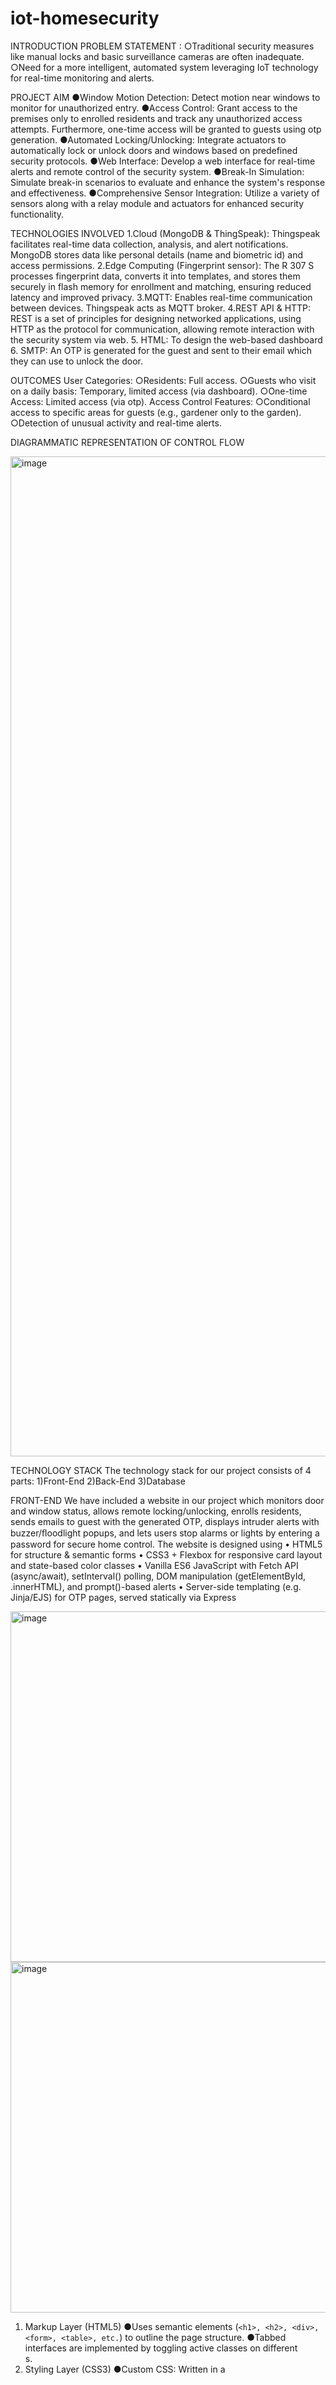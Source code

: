 # iot-homesecurity

INTRODUCTION
PROBLEM STATEMENT :
○Traditional security measures like manual locks and basic surveillance cameras
are often inadequate.
○Need for a more intelligent, automated system leveraging IoT technology for
real-time monitoring and alerts.

PROJECT AIM
●Window Motion Detection: Detect motion near windows to monitor for unauthorized entry.
●Access Control: Grant access to the premises only to enrolled residents and track any unauthorized
access attempts. Furthermore, one-time access will be granted to guests using otp generation.
●Automated Locking/Unlocking: Integrate actuators to automatically lock or unlock doors and windows
based on predefined security protocols.
●Web Interface: Develop a web interface for real-time alerts and remote control of the security system.
●Break-In Simulation: Simulate break-in scenarios to evaluate and enhance the system's response and
effectiveness.
●Comprehensive Sensor Integration: Utilize a variety of sensors along with a relay module and actuators
for enhanced security functionality.

TECHNOLOGIES INVOLVED
1.Cloud (MongoDB & ThingSpeak): Thingspeak facilitates real-time data collection, analysis, and alert notifications.
MongoDB stores data like personal details (name and biometric id) and access permissions.
2.Edge Computing (Fingerprint sensor): The R 307 S processes fingerprint data, converts it into templates, and
stores them securely in flash memory for enrollment and matching, ensuring reduced latency and improved privacy.
3.MQTT: Enables real-time communication between devices. Thingspeak acts as MQTT broker.
4.REST API & HTTP: REST is a set of principles for designing networked applications, using HTTP as the protocol
for communication, allowing remote interaction with the security system via web.
5. HTML: To design the web-based dashboard
6. SMTP: An OTP is generated for the guest and sent to their email which they can use to unlock the door.

OUTCOMES
User Categories:
○Residents: Full access.
○Guests who visit on a daily basis: Temporary, limited access (via dashboard).
○One-time Access: Limited access (via otp).
Access Control Features:
○Conditional access to specific areas for guests (e.g., gardener only to the garden).
○Detection of unusual activity and real-time alerts.

DIAGRAMMATIC REPRESENTATION OF CONTROL FLOW

<img width="1408" height="1600" alt="image" src="https://github.com/user-attachments/assets/e7e24afb-2e5c-4e16-88b2-a8f8aed426dc" />

TECHNOLOGY STACK
The technology stack for our project consists of 4 parts:
1)Front-End
2)Back-End
3)Database

FRONT-END
We have included a website in our project which monitors door and window
status, allows remote locking/unlocking, enrolls residents, sends emails to guest
with the generated OTP, displays intruder alerts with buzzer/ﬂoodlight popups, and
lets users stop alarms or lights by entering a password for secure home control.
The website is designed using
• HTML5 for structure & semantic forms
• CSS3 + Flexbox for responsive card layout and state-based color classes
• Vanilla ES6 JavaScript with Fetch API (async/await), setInterval() polling, DOM manipulation (getElementById,
.innerHTML), and prompt()-based alerts
• Server-side templating (e.g. Jinja/EJS) for OTP pages, served statically via Express

<img width="1000" height="561" alt="image" src="https://github.com/user-attachments/assets/d55b818f-d447-45c5-9da4-d4046fd0cfc9" />

<img width="1000" height="561" alt="image" src="https://github.com/user-attachments/assets/5ed7a6f5-25ac-4c78-9f3e-a7d19ad66643" />

1. Markup Layer (HTML5)
●Uses semantic elements (`<h1>, <h2>, <div>, <form>, <table>, etc.`) to outline the page structure.
●Tabbed interfaces are implemented by toggling active classes on different <div>s.
2. Styling Layer (CSS3)
●Custom CSS: Written in a <style> block—no external frameworks.
●Flexbox for responsive card layout (.cards-container { display: flex; flex-wrap: wrap; gap: 20px; }).
●Utility classes for buttons and status dots (e.g. .lock-button, .door-status-dot) provide consistent look & feel.
●State-based classes (.locked-dot, .unlocked-dot, .window-open, .intruder-closed) encode real-time status in color.
3. Behavior Layer (Vanilla JavaScript / ES6+)
●Module organization: All code in one <script> block, but logically split into sections (doors, windows, intruder, people, emails).
●fetch() API for AJAX calls to your backend (/api/doors, /api/windows, /api/people, etc.).
●Async/Await syntax for clean asynchronous flows.
●Polling loops: setInterval() to refresh status every 5–17 seconds.
●DOM manipulation:
●
○Querying elements by id to update text and CSS classes.
○Building <option> lists and <tr> rows dynamically using .innerHTML.
Forms & Event Handling:
○addEventListener('submit', …) to intercept form submits.
○prompt() + password check for security alerts.

BACK-END & DATABASE
➔HTTP Protocol:
This protocol is used to read from Thingspeak channel and to interact with the collections and clusters in MongoDB.
➔MQTT Protocol:
This protocol is used to send data from the sensors values to the ThingSpeak.
➔ThingSpeak (Cloud IoT Platform) :
Used to store data, it also uses MQTT protocol making updation to the broker and subscriber easier and also provides a graph to analyze data in an effective data:
-biometric id (sends back the biometric id to be stored in the database for identity and veriﬁcation)
-windows data (0/1 for open/close)
-door (similar to the windows)
-enm (to send signal to the biometric id on weather a biometric is supposed to be taken for storing new biometric or not)
➔MongoDB(Cloud Database):
Store data and use NOSQL as we had no ﬁxed schema for the number of people and the door access provided to people, also lets us store large data eﬃciently using standard HTTP protocols:
-people information
-emails (for the otp)
➔REST API: lock/unlock doors, trigger buzzer/ﬂoodlight, enroll new ﬁngerprints, sends status updates
➔SMTP (Sends Email via Backend)

<img width="1000" height="561" alt="image" src="https://github.com/user-attachments/assets/1aaab7b6-c185-4cf2-a93a-e8d117d8f7ce" />

<img width="1000" height="561" alt="image" src="https://github.com/user-attachments/assets/75e8c0e5-cbad-459a-98e8-661359db69ad" />

<img width="1000" height="561" alt="image" src="https://github.com/user-attachments/assets/088e17b9-6181-4161-92c5-e5fa4d89d2c6" />

<img width="1000" height="561" alt="image" src="https://github.com/user-attachments/assets/2e7d2f7f-94a2-4fd0-bd20-c40d6ac26994" />

<img width="1000" height="561" alt="image" src="https://github.com/user-attachments/assets/5cc1b0f9-3dcd-46f2-992a-09030606bfdd" />

OTP SYSTEM
Front-end:
• HTML5 for semantic forms & server-injected values
• Fetch API + Promises to load email options dynamically
• Vanilla JS countdown via setTimeout() and redirect
• Standard HTML forms for /send-otp, /verify-otp, /resend-otp
Back-end:
• Python/Flask: full OTP lifecycle (generate, email, session, verify) + ThingSpeak update
• smtplib & requests for SMTP and external REST calls
• PyMongo (MongoDB Atlas) for email storage
• Node/Express: simple JSON API for email list, with static-file & form-body support

<img width="1000" height="561" alt="image" src="https://github.com/user-attachments/assets/dd0ee172-4df2-466d-b720-26bae3636737" />

SENSORS:

Biometric Sensor
●Used for locking or unlocking the doors.
●Takes the ﬁngerprint and identiﬁes if it’s a valid ﬁngerprint or not.
●Valid ﬁngerprint is the one that’s enrolled in the sensor.
●Only the ﬁngerprints of house members and daily househelps like cook, maid,
●etc would be enrolled.

Contact Sensor
●Used for knowing the window status.
●We use two contact sensors for one Window.
●One sensor is placed on the sliding panel and the other on the stationary
panel.
●When the two contact sensors are in contact with each other means the
●window is closed and else open.
●The window status is always shown on the website.

Ultrasonic and PIR Sensor
●Used for detecting intruder detection through the window.
●PIR sensor detects if a presence is there or not
●And the ultrasonic sensor detects whether the object detected by the
ultrasonic sensor is incoming or outgoing.
●Only if the object is incoming then the intruder is detected and there is a pop
up on the website.

ACTUATORS
Solenoid lock
●Represents the lock of a door
●Opens when a valid ﬁngerprint is detected by the ﬁngerprint sensor or we lock
or unlock it through the website or through otp(for guests).
●The lock status is always shown on the website.

Relay module
controls high powered devices (solenoid lock) using low voltage signals from
low-voltage signals of microcontroller(esp32).

INDICATORS

Flood Lights
Flood lights are high intensity, wide-beam lights used to illuminate large outdoor
areas. This can create fear in the intruder.
When there have been consecutive failed attempts at the main door biometric
sensor then the ﬂood light turns on.
The ﬂood light will only turn off only when we type a password on the website.
This password is only known by the family members.

Buzzer
A buzzer is an electronic component that generates sound, often used for alerts,
alarm in security devices.
When there have been consecutive failed attempts at the garden door biometric
sensor then the buzzer turns on.
The buzzer will only turn off only when we type a password on the website.
This password is only known by the family members.

Micro-Controller
Micro-controller used - esp32 (3 esp32 used in this project)
One esp32 for garden door , connected to buzzer, relay module, ﬁngerprint sensor.
One esp32 for main door, connected to ﬂood light, relay module, ﬁngerprint
sensor.
One esp32 for the window, connected to 2 contact sensors , PIR and Ultrasonic
sensor.

Power Supply
Esp32, the indicators, sensors and the relay module require 5 volt battery for
operation and this is provided by an adapter.
Adapter connects the esp32 to external power supply, and esp32’s VCC pin is used
to power on the other sensors.
The solenoid lock requires 12 Volt battery and this was taken by the main power
supply.
The esp32 here wasn’t connected to the laptop by any usb after the code was
once ﬂashed in it.

NETWORKING TOPOLOGY
1.We have made used 3 ESP-32 MCU as separate nodes to increase scalability
and eﬃciency. This improves reliability by ensuring other ESPs work even if
one fails.
a.Main door
b.Garden door
c.Window
2.All the ESP-32 MCUs are connected to a centralized server, making it a star
topology.
